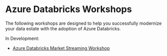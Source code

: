 # Azure Databricks Workshops

The following workshops are designed to help you successfully modernize your data estate with the adoption of Azure Databricks.

In Development:

- [Azure Databricks Market Streaming Workshop](MarketStreaming/ReadMe.md)

